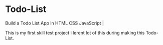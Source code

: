 # Todo-List
Build a Todo List App in HTML CSS JavaScript | 


This is my first skill test project i lerent lot of this during making this Todo-List.

